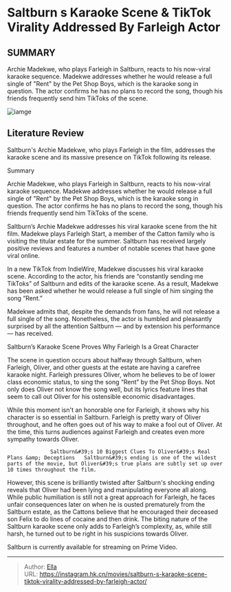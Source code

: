 # Saltburn s Karaoke Scene &amp; TikTok Virality Addressed By Farleigh Actor


## SUMMARY 



  Archie Madekwe, who plays Farleigh in Saltburn, reacts to his now-viral karaoke sequence.   Madekwe addresses whether he would release a full single of &#34;Rent&#34; by the Pet Shop Boys, which is the karaoke song in question.   The actor confirms he has no plans to record the song, though his friends frequently send him TikToks of the scene.  

![iamge](https://static1.srcdn.com/wordpress/wp-content/uploads/2023/08/saltburn.jpg)

## Literature Review

Saltburn&#39;s Archie Madekwe, who plays Farleigh in the film, addresses the karaoke scene and its massive presence on TikTok following its release.





Summary

  Archie Madekwe, who plays Farleigh in Saltburn, reacts to his now-viral karaoke sequence.   Madekwe addresses whether he would release a full single of &#34;Rent&#34; by the Pet Shop Boys, which is the karaoke song in question.   The actor confirms he has no plans to record the song, though his friends frequently send him TikToks of the scene.  







Saltburn’s Archie Madekwe addresses his viral karaoke scene from the hit film. Madekwe plays Farleigh Start, a member of the Catton family who is visiting the titular estate for the summer. Saltburn has received largely positive reviews and features a number of notable scenes that have gone viral online.

In a new TikTok from IndieWire, Madekwe discusses his viral karaoke scene. According to the actor, his friends are “constantly sending me TikToks” of Saltburn and edits of the karaoke scene. As a result, Madekwe has been asked whether he would release a full single of him singing the song “Rent.”


 

Madekwe admits that, despite the demands from fans, he will not release a full single of the song. Nonetheless, the actor is humbled and pleasantly surprised by all the attention Saltburn — and by extension his performance — has received.





 Saltburn’s Karaoke Scene Proves Why Farleigh Is a Great Character 
          

The scene in question occurs about halfway through Saltburn, when Farleigh, Oliver, and other guests at the estate are having a carefree karaoke night. Farleigh pressures Oliver, whom he believes to be of lower class economic status, to sing the song “Rent” by the Pet Shop Boys. Not only does Oliver not know the song well, but its lyrics feature lines that seem to call out Oliver for his ostensible economic disadvantages.

While this moment isn&#39;t an honorable one for Farleigh, it shows why his character is so essential in Saltburn. Farleigh is pretty wary of Oliver throughout, and he often goes out of his way to make a fool out of Oliver. At the time, this turns audiences against Farleigh and creates even more sympathy towards Oliver.

                  Saltburn&#39;s 10 Biggest Clues To Oliver&#39;s Real Plans &amp; Deceptions   Saltburn&#39;s ending is one of the wildest parts of the movie, but Oliver&#39;s true plans are subtly set up over 10 times throughout the film.   




However, this scene is brilliantly twisted after Saltburn&#39;s shocking ending reveals that Oliver had been lying and manipulating everyone all along. While public humiliation is still not a great approach for Farleigh, he faces unfair consequences later on when he is ousted prematurely from the Saltburn estate, as the Cattons believe that he encouraged their deceased son Felix to do lines of cocaine and then drink. The biting nature of the Saltburn karaoke scene only adds to Farleigh’s complexity, as, while still harsh, he turned out to be right in his suspicions towards Oliver.



Saltburn is currently available for streaming on Prime Video.






---

> Author: [Ella](https://instagram.hk.cn/)  
> URL: https://instagram.hk.cn/movies/saltburn-s-karaoke-scene-tiktok-virality-addressed-by-farleigh-actor/  

